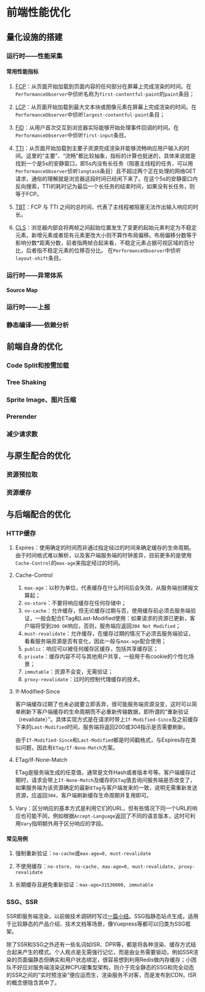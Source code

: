 # 前端性能优化

## 量化设施的搭建

### 运行时——性能采集

#### 常用性能指标

1. [FCP](https://web.dev/fcp)：从页面开始加载到页面内容的任何部分在屏幕上完成渲染的时间。在`PerformanceObserver`中侦听名称为`first-contentful-paint`的`paint`条目；

2. [LCP](https://web.dev/lcp)：从页面开始加载到最大文本块或图像元素在屏幕上完成渲染的时间。在`PerformanceObserver`中侦听`largest-contentful-paint`条目；

3. [FID](https://web.dev/fid)：从用户首次交互到浏览器实际能够开始处理事件回调的时间。在`PerformanceObserver`中侦听`first-input`条目。

4. [TTI](https://web.dev/tti)：从页面开始加载到主要子资源完成渲染并能够流畅响应用户输入的时间。这里的“主要”、“流畅”都比较抽象，指标的计算也挺迷的，具体来说就是找到一个是5s的安静窗口，即5s内没有长任务（阻塞主线程的任务，可以用`PerformanceObserver`侦听`longtask`条目）且不超过两个正在处理的网络GET请求，通俗的理解就是浏览器这段时间已经闲下来了。在这个5s的安静窗口内反向搜索，TTI的耗时记为最后一个长任务的结束时间，如果没有长任务，则等于FCP。

5. [TBT](https://web.dev/tbt/)：FCP 与 TTI 之间的总时间，代表了主线程被阻塞无法作出输入响应的时长。

6. [CLS](https://web.dev/cls)：浏览器内部会将两帧之间起始位置发生了变更的起始元素判定为不稳定元素，新增元素或者现有元素更改大小则不算作布局偏移。布局偏移分数等于影响分数*距离分数，前者指两帧合起来看，不稳定元素占据可视区域的百分比，后者指不稳定元素的位移百分比。 在`PerformanceObserver`中侦听`layout-shift`条目。

### 运行时——异常体系

#### Source Map

### 运行时——上报

### 静态编译——依赖分析

## 前端自身的优化

### Code Split和按需加载

### Tree Shaking

### Sprite Image、图片压缩

### Prerender

### 减少请求数

## 与原生配合的优化

### 资源预拉取

### 资源缓存

## 与后端配合的优化

### HTTP缓存

1. Expires：使用确定的时间而非通过指定经过的时间来确定缓存的生命周期。由于时间格式难以解析，以及客户端服务端的时钟差异，目前更多的是使用`Cache-Control`的`max-age`来指定经过的时间。

2. Cache-Control

    1. `max-age`：以秒为单位，代表缓存在什么时间后会失效，从服务端创建报文算起；
    2. `no-store`：不要将响应缓存在任何存储中；
    3. `no-cache`：允许缓存，但无论缓存过期与否，使用缓存前必须去服务端验证，一般会配合ETag和Last-Modified使用：如果请求的资源已更新，客户端将受到`200 OK`响应，否则，服务端应返回`304 Not Modified`；
    4. `must-revalidate`：允许缓存，在缓存过期的情况下必须去服务端验证，看看服务端资源是否有变化，因此一般与`max-age`配合使用；
    5. `public`：响应可以被任何缓存区缓存，包括共享缓存区；
    6. `private`：缓存内容不可与其他用户共享，一般用于有cookie的个性化场景；
    7. `immutable`：资源不会变，无需验证；
    8. `proxy-revalidate`：过时的控制代理缓存的技术。

3. If-Modified-Since

    客户端缓存过期了也未必就要立即丢弃，很可能服务端资源没变，这时可以简单刷新下客户端缓存的生命周期而不必重新传输数据，即所谓的“重新验证（revalidate）”。具体实现方式是在请求时带上`If-Modified-Since`及之前缓存下来的`Last-Modified`时间，服务端将返回200或304指示是否需要刷新。

    由于`If-Modified-Since`和`Last-Modified`都是时间戳格式，与Expires存在类似问题，因此有`ETag/If-None-Match`方案。

4. ETag/If-None-Match

    ETag是服务端生成的任意值，通常是文件Hash或者版本号等。客户端缓存过期时，请求会带上`If-None-Match`及缓存的`ETag`值去询问服务端是否改变了，如果服务端为该资源确定的最新`ETag`与客户端发来的一致，说明无需重新发送资源，应返回`304`，客户端刷新缓存生命周期并复用即可。

5. Vary：区分响应的基本方式是利用它们的URL，但有些情况下同一个URL的响应也可能不同，例如根据`Accept-Language`返回了不同的语言版本，这时可利用`Vary`指明额外用于区分响应的字段。

#### 常见用例

1. 强制重新验证：`no-cache`或`max-age=0, must-revalidate`

2. 不使用缓存：`no-store, no-cache, max-age=0, must-revalidate, proxy-revalidate`

3. 长期缓存且避免重新验证：`max-age=31536000, immutable`

### SSG、SSR

SSR即服务端渲染，以前做技术调研时写过[一篇小结](https://www.everseenflash.com/CS/Frontend/SSR%20Practise.md#Hdb33a7d5a16e1d97)。SSG指静态站点生成，适用于比较静态的产品介绍、技术文档等场景，像Vuepress等都可以归类为SSG框架。

除了SSR和SSG之外还有一些名词如ISR、DPR等，都是将各种渲染、缓存方式结合起来产生的模式。个人观点是无需强行记忆，而是由业务需要驱动，例如SSR渲染的页面偏静态但确实和用户状态绑定，很容易想到利用Redis做内存缓存；小团队不好应对服务端渲染这种CPU密集型架构，则介于完全静态的SSG和完全动态的SSR之间的“实时预渲染”便应运而生，渲染服务不对客，而是发布到CDN，ISR的概念便隐含其中了。
